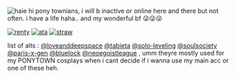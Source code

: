 ![haie](https://komarev.com/ghpvc/?username=Iukewarm&label=🐻‍❄️&color=000000)
hi pony townians, i will b inactive or online here and there but not often. i have a life haha.. and my wonderful bf 😜😜😜


[![renty](https://i.postimg.cc/fyHyb8mk/image-2025-05-15-013103362.png)](https://rentry.co/cradles) 
[![ata](https://i.postimg.cc/tgXgh0k7/image-2025-05-15-013517800.png)](https://rinitoshi.atabook.org)
[![straw](https://i.postimg.cc/kXK8smQy/image-2025-05-15-013730045.png)](https://lukewarms.straw.page)

  
list of alts : [@loveanddeepspace](https://github.com/loveanddeepspace) [@tabieta](https://github.com/tabieta) [@soIo-leveling](https://github.com/soIo-leveling) [@souIsociety](https://github.com/souIsociety) [@paris-x-gen](https://github.com/paris-x-gen) [@blueIock](https://github.com/blueIock) [@neoegoistleague](https://github.com/neoegoistleague) , umm theyre mostly used for my PONYTOWN cosplays when i cant decide if i wanna use my main acc or one of these heh.
